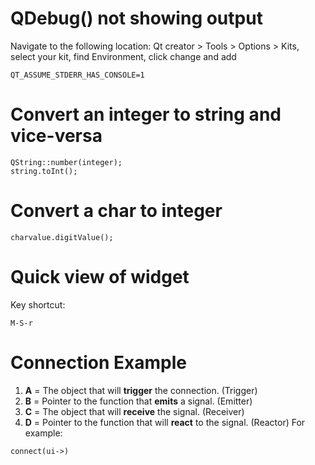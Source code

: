 # QDebug() not showing output
Navigate to the following location:
Qt creator > Tools > Options > Kits, select your kit, find Environment, click change and add
```console
QT_ASSUME_STDERR_HAS_CONSOLE=1
```

# Convert an integer to string and vice-versa
```console
QString::number(integer);  
string.toInt();
```

# Convert a char to integer
```console
charvalue.digitValue();
```

# Quick view of widget
Key shortcut:
```console
M-S-r
```

# Connection Example
1. __A__ = The object that will **trigger** the connection. (Trigger)
2. __B__ = Pointer to the function that **emits** a signal. (Emitter)
3. __C__ = The object that will **receive** the signal. (Receiver)
4. __D__ = Pointer to the function that will **react** to the signal. (Reactor)
For example:
```console
connect(ui->)
```
